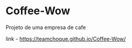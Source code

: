 # Coffee-Wow
Projeto de uma empresa de cafe

link - https://teamchoque.github.io/Coffee-Wow/

        
